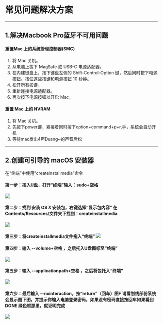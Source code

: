 # 常见问题解决方案

---

## 1.解决Macbook Pro蓝牙不可用问题

#### **重置Mac 上的系统管理控制器\(SMC\)**

1. 将 Mac 关机。
2. 从电脑上拔下 MagSafe 或 USB-C 电源适配器。
3. 在内建键盘上，按下键盘左侧的 Shift-Control-Option 键，然后同时按下电源按钮。按住这些按键和电源按钮 10 秒钟。
4. 松开所有按键。
5. 重新连接电源适配器。
6. 再次按下电源按钮以开启 Mac。

#### **重置 Mac 上的 NVRAM**

1. 将 Mac 关机。
2. 先按下power键，紧接着同时按下option+command+p+r,手，系统会自动开机
3. 等待mac发出4声Duang~的声音后松

---

## 2.创建可引导的 macOS 安装器

在“终端”中使用“createinstallmedia”命令

#### 第一步：插入U盘，打开“终端”输入：sudo+空格

![](https://gss0.baidu.com/-fo3dSag_xI4khGko9WTAnF6hhy/zhidao/wh%3D600%2C800/sign=e306887074f082022dc799397bcbd7d5/810a19d8bc3eb1357db7dbe8a11ea8d3fd1f4474.jpg)

#### 第二步：找到 安装 OS X 安装包，右键选择“显示包内容”  在Contents/Resources/文件夹下找到：createinstallmedia

![](https://gss0.baidu.com/-4o3dSag_xI4khGko9WTAnF6hhy/zhidao/wh%3D600%2C800/sign=ff2beb7f8001a18bf0be1a49ae1f2b30/8694a4c27d1ed21b7a0b43b6aa6eddc450da3fa6.jpg)

#### 第三步：将createinstallmedia文件拖入“终端”  ![](https://gss0.baidu.com/-4o3dSag_xI4khGko9WTAnF6hhy/zhidao/wh%3D600%2C800/sign=84978820aa4bd1130498bf346a9f8837/cdbf6c81800a19d8f03ce85634fa828ba61e46a1.jpg)

#### 第四步：输入 --volume+空格 ，之后托入U盘图标至“终端”

![](https://gss0.baidu.com/-fo3dSag_xI4khGko9WTAnF6hhy/zhidao/wh%3D600%2C800/sign=caf607bc8ab1cb133e3c3415ed647a76/b7003af33a87e950cb749f3f17385343fbf2b406.jpg)

#### 第五步：输入 --applicationpath+空格 ，之后将包托入“终端”

![](https://gss0.baidu.com/9fo3dSag_xI4khGko9WTAnF6hhy/zhidao/wh%3D600%2C800/sign=7d6a715b1830e924cff194377c38423e/dcc451da81cb39dbcc9f0b05d7160924ab183001.jpg)

#### 第六步：最后输入 --nointeraction，按“return”（回车）图F 请看划线部份系统会显示图下图，并提示你输入电脑登录密码，如果没有密码直接按回车如果看到 DONE 绿色框那里，就证明完成

![](https://gss0.baidu.com/94o3dSag_xI4khGko9WTAnF6hhy/zhidao/wh%3D600%2C800/sign=c28a7496e7fe9925cb596156049872e7/023b5bb5c9ea15cece708c5ab1003af33b87b2c3.jpg)

